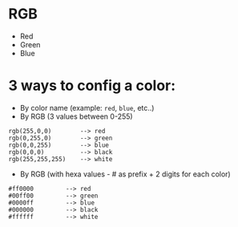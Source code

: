 # RGB 
* Red
* Green 
* Blue 

# 3 ways to config a color:
* By color name (example: `red`, `blue`, etc..)
* By RGB (3 values between 0-255)

```
rgb(255,0,0)        --> red
rgb(0,255,0)        --> green
rgb(0,0,255)        --> blue
rgb(0,0,0)          --> black
rgb(255,255,255)    --> white
```

* By RGB (with hexa values - # as prefix + 2 digits for each color)

```
#ff0000         --> red
#00ff00         --> green
#0000ff         --> blue
#000000         --> black
#ffffff         --> white
```


